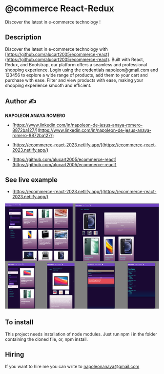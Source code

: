 # @commerce React-Redux
Discover the latest in e-commerce technology !

## Description

Discover the latest in e-commerce technology with [https://github.com/alucart2005/ecommerce-react](https://github.com/alucart2005/ecommerce-react). Built with React, Redux, and Bootstrap, our platform offers a seamless and professional shopping experience. Login using the credentials napoleon@gmail.com and 123456 to explore a wide range of products, add them to your cart and purchase with ease. Filter and view products with ease, making your shopping experience smooth and efficient. 

## Author ✍

**NAPOLEON ANAYA ROMERO**

-	[https://www.linkedin.com/in/napoleon-de-jesus-anaya-romero-8872ba127/](https://www.linkedin.com/in/napoleon-de-jesus-anaya-romero-8872ba127/)

-	[https://ecommerce-react-2023.netlify.app/](https://ecommerce-react-2023.netlify.app/)

-	[https://github.com/alucart2005/ecommerce-react](https://github.com/alucart2005/ecommerce-react)

## See live example

- [https://ecommerce-react-2023.netlify.app/](https://ecommerce-react-2023.netlify.app/)
 
![..](https://raw.githubusercontent.com/alucart2005/ecommerce-react/Ecommerce-React-2023-Ver1/public/Capture%20%40commerce%20React.png)


## To install

This project needs installation of node modules. Just run npm i in the folder containing the cloned file, or, npm install.

## Hiring 
If you want to hire me you can write to napoleonanaya@gmail.com
